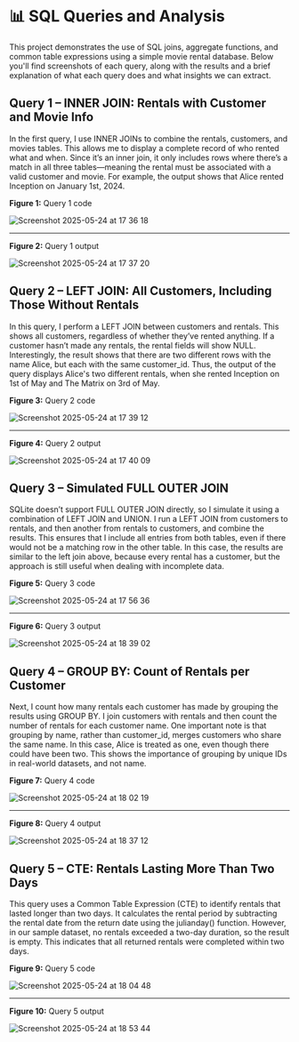 # 📊 SQL Queries and Analysis
This project demonstrates the use of SQL joins, aggregate functions, and common table expressions using a simple movie rental database. Below you'll find screenshots of each query, along with the results and a brief explanation of what each query does and what insights we can extract.

## Query 1 – INNER JOIN: Rentals with Customer and Movie Info
In the first query, I use INNER JOINs to combine the rentals, customers, and movies tables. This allows me to display a complete record of who rented what and when. Since it’s an inner join, it only includes rows where there’s a match in all three tables—meaning the rental must be associated with a valid customer and movie. For example, the output shows that Alice rented Inception on January 1st, 2024.

**Figure 1:** Query 1 code

![Screenshot 2025-05-24 at 17 36 18](https://github.com/user-attachments/assets/e30dbe8d-33af-47d1-ad79-38367c6faf9b)

---

**Figure 2:** Query 1 output

![Screenshot 2025-05-24 at 17 37 20](https://github.com/user-attachments/assets/01ff82a8-7465-4fed-bb92-93ab8f08b87f)

## Query 2 – LEFT JOIN: All Customers, Including Those Without Rentals
In this query, I perform a LEFT JOIN between customers and rentals. This shows all customers, regardless of whether they’ve rented anything. If a customer hasn’t made any rentals, the rental fields will show NULL. Interestingly, the result shows that there are two different rows with the name Alice, but each with the same customer_id. Thus, the output of the query displays Alice's two different rentals, when she rented Inception on 1st of May and The Matrix on 3rd of May. 

**Figure 3:** Query 2 code

![Screenshot 2025-05-24 at 17 39 12](https://github.com/user-attachments/assets/67ffa528-6fc4-416a-8f75-8f7cc37c28f1)

---

**Figure 4:** Query 2 output

![Screenshot 2025-05-24 at 17 40 09](https://github.com/user-attachments/assets/ff97f9e9-0c67-496f-b43c-20977bd5ad68)

## Query 3 – Simulated FULL OUTER JOIN
SQLite doesn’t support FULL OUTER JOIN directly, so I simulate it using a combination of LEFT JOIN and UNION. I run a LEFT JOIN from customers to rentals, and then another from rentals to customers, and combine the results. This ensures that I include all entries from both tables, even if there would not be a matching row in the other table. In this case, the results are similar to the left join above, because every rental has a customer, but the approach is still useful when dealing with incomplete data.

**Figure 5:** Query 3 code

![Screenshot 2025-05-24 at 17 56 36](https://github.com/user-attachments/assets/d111d847-0e42-4f5f-90e5-e8066fe769c6)

---

**Figure 6:** Query 3 output

![Screenshot 2025-05-24 at 18 39 02](https://github.com/user-attachments/assets/5c0581bb-de7c-4aea-93aa-f8f2d84982a1)

## Query 4 – GROUP BY: Count of Rentals per Customer
Next, I count how many rentals each customer has made by grouping the results using GROUP BY. I join customers with rentals and then count the number of rentals for each customer name. One important note is that grouping by name, rather than customer_id, merges customers who share the same name. In this case, Alice is treated as one, even though there could have been two. This shows the importance of grouping by unique IDs in real-world datasets, and not name.

**Figure 7:** Query 4 code

![Screenshot 2025-05-24 at 18 02 19](https://github.com/user-attachments/assets/3018a113-a77a-4e87-9074-02bd669fac34)

---

**Figure 8:** Query 4 output

![Screenshot 2025-05-24 at 18 37 12](https://github.com/user-attachments/assets/b3c0c1c2-bcc7-4558-a02b-b22f0bcda8d4)


## Query 5 – CTE: Rentals Lasting More Than Two Days
This query uses a Common Table Expression (CTE) to identify rentals that lasted longer than two days. It calculates the rental period by subtracting the rental date from the return date using the julianday() function. However, in our sample dataset, no rentals exceeded a two-day duration, so the result is empty. This indicates that all returned rentals were completed within two days.

**Figure 9:** Query 5 code

![Screenshot 2025-05-24 at 18 04 48](https://github.com/user-attachments/assets/3c2ba5d5-20ac-4b14-886b-c216ba78c02b)

---

**Figure 10:** Query 5 output

![Screenshot 2025-05-24 at 18 53 44](https://github.com/user-attachments/assets/955b6445-ea05-4357-9e46-90c1656b1713)
